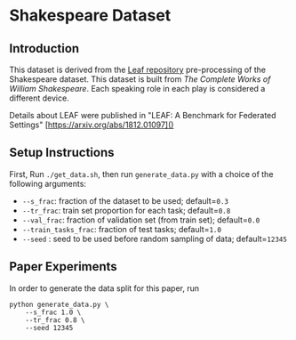 # Shakespeare Dataset

## Introduction
This dataset is derived from the
[Leaf repository](https://github.com/TalwalkarLab/leaf) pre-processing of the
Shakespeare dataset. This dataset is built from 
*The Complete Works of William Shakespeare*. Each speaking role in each play is
considered a different device. 

Details about  LEAF were published in
"LEAF: A Benchmark for Federated Settings" [https://arxiv.org/abs/1812.01097]()

## Setup Instructions

First, Run `./get_data.sh`, then run `generate_data.py` with a choice of the following arguments:

- ```--s_frac```: fraction of the dataset to be used; default=``0.3``  
- ```--tr_frac```: train set proportion for each task; default=``0.8``
- ```--val_frac```: fraction of validation set (from train set); default=`0.0`
- ```--train_tasks_frac```: fraction of test tasks; default=``1.0``
- ```--seed``` : seed to be used before random sampling of data; default=``12345``

## Paper Experiments

In order to generate the data split for this paper, run

```
python generate_data.py \
    --s_frac 1.0 \
    --tr_frac 0.8 \
    --seed 12345    
```

